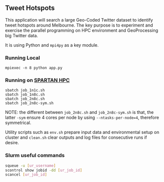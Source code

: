 ## Tweet Hotspots

This application will search a large Geo-Coded Twitter dataset to identify tweet hotspots around Melbourne. The key purpose is to experiment and exercise the parallel programming on HPC environment and GeoProcessing big Twitter data.

It is using Python and `mpi4py` as a key module.

### Running Local

```batch
mpiexec -n 8 python app.py
```

### Running on [SPARTAN HPC](https://dashboard.hpc.unimelb.edu.au/)

```commandline
sbatch job_1n1c.sh
sbatch job_1n8c.sh
sbatch job_2n8c.sh
sbatch job_2n8c-sym.sh
```

NOTE: the different between `job_2n8c.sh` and `job_2n8c-sym.sh` is that, the latter `-sym` ensure 4 cores per node by using `--ntasks-per-node=4`, therefore symmetrical.

Utility scripts such as `env.sh` prepare input data and environmental setup on cluster and `clean.sh` clear outputs and log files for consecutive runs if desire.

### Slurm useful commands
 
```bash
squeue -u [ur_username]
scontrol show jobid -dd [ur_job_id]
scancel [ur_job_id]
```
